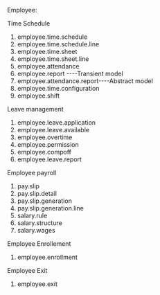 Employee:


Time Schedule
1. employee.time.schedule
2. employee.time.schedule.line
3. employee.time.sheet
4. employee.time.sheet.line
5. employee.attendance
6. employee.report ----Transient model
7. employee.attendance.report----Abstract model
8. employee.time.configuration
9. employee.shift


Leave management
1. employee.leave.application
2. employee.leave.available
3. employee.overtime
4. employee.permission
5. employee.compoff
6. employee.leave.report


Employee payroll
1. pay.slip
2. pay.slip.detail
3. pay.slip.generation
4. pay.slip.generation.line
5. salary.rule
6. salary.structure
7. salary.wages


Employee Enrollement
1. employee.enrollment

Employee Exit
1. employee.exit



